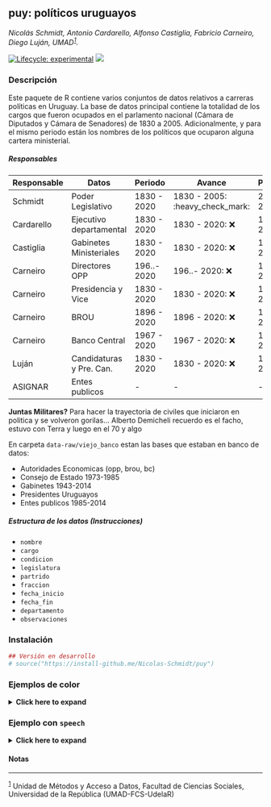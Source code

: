
<!-- README.md is generated from README.Rmd. Please edit that file -->

## puy: políticos uruguayos

*Nicolás Schmidt, Antonio Cardarello, Alfonso Castiglia, Fabricio
Carneiro, Diego Luján,
UMAD<sup><a id="fnr.1" class="footref" href="#fn.1">1</a></sup>.*

<!-- badges: start -->

[![Lifecycle:
experimental](https://img.shields.io/badge/lifecycle-experimental-orange.svg)](https://www.tidyverse.org/lifecycle/#experimental)
[![](https://img.shields.io/badge/devel%20version-0.1.0-orange.svg)](https://github.com/Nicolas-Schmidt/puy)
<!-- badges: end -->

### Descripción

Este paquete de R contiene varios conjuntos de datos relativos a
carreras políticas en Uruguay. La base de datos principal contiene la
totalidad de los cargos que fueron ocupados en el parlamento nacional
(Cámara de Diputados y Cámara de Senadores) de 1830 a 2005.
Adicionalmente, y para el mismo periodo están los nombres de los
políticos que ocuparon alguna cartera ministerial.

##### Responsables

| Responsable | Datos                    | Periodo     | Avance                            | Pendiente              | Status           |
| ----------- | ------------------------ | ----------- | --------------------------------- | ---------------------- | ---------------- |
| Schmidt     | Poder Legislativo        | 1830 - 2020 | 1830 - 2005: :heavy\_check\_mark: | 2006 - 2020: :warning: | 92% :arrow\_up:  |
| Cardarello  | Ejecutivo departamental  | 1830 - 2020 | 1830 - 2020: :x:                  | 1830 - 2020: :warning: | 0% :arrow\_down: |
| Castiglia   | Gabinetes Ministeriales  | 1830 - 2020 | 1830 - 2020: :x:                  | 1830 - 2020: :warning: | 0% :arrow\_down: |
| Carneiro    | Directores OPP           | 196..- 2020 | 196..- 2020: :x:                  | 196..- 2020: :warning: | 0% :arrow\_down: |
| Carneiro    | Presidencia y Vice       | 1830 - 2020 | 1830 - 2020: :x:                  | 1830 - 2020: :warning: | 0% :arrow\_down: |
| Carneiro    | BROU                     | 1896 - 2020 | 1896 - 2020: :x:                  | 1896 - 2020: :warning: | 0% :arrow\_down: |
| Carneiro    | Banco Central            | 1967 - 2020 | 1967 - 2020: :x:                  | 1967 - 2020: :warning: | 0% :arrow\_down: |
| Luján       | Candidaturas y Pre. Can. | 1830 - 2020 | 1830 - 2020: :x:                  | 1830 - 2020: :warning: | 0% :arrow\_down: |
| ASIGNAR     | Entes publicos           | \-          | \-                                | \-                     | \-               |

**Juntas Militares?** Para hacer la trayectoria de civiles que iniciaron
en politica y se volveron gorilas… Alberto Demicheli recuerdo es el
facho, estuvo con Terra y luego en el 70 y algo

En carpeta `data-raw/viejo_banco` estan las bases que estaban en banco
de datos:

  - Autoridades Economicas (opp, brou, bc)
  - Consejo de Estado 1973-1985
  - Gabinetes 1943-2014
  - Presidentes Uruguayos
  - Entes publicos 1985-2014

##### Estructura de los datos (Instrucciones)

  - `nombre`
  - `cargo`
  - `condicion`
  - `legislatura`
  - `partrido`
  - `fraccion`
  - `fecha_inicio`
  - `fecha_fin`
  - `departamento`
  - `observaciones`

### Instalación

``` r
## Versión en desarrollo
# source("https://install-github.me/Nicolas-Schmidt/puy")
```

### Ejemplos de color

<details>

<summary><b><a style="cursor: pointer;">Click here to expand </a></b>
</summary>

``` r
library(puy)

vars <- c("legislador2", "camara", "condicion", "departamento", 
          "fecha_inicio", "fecha_fin", "partido", "legislatura")

str(politicos[, vars], 15)
#> 'data.frame':    6771 obs. of  8 variables:
#>  $ legislador2 : chr  "ABADIE SANTOS, Horacio" "ABADIE SANTOS, Horacio" "ABDALA, Washington" "ABDALA, Washington" ...
#>  $ camara      : chr  "Diputados" "Diputados" "Diputados" "Diputados" ...
#>  $ condicion   : chr  "Titular" "Titular" "Titular" "Titular" ...
#>  $ departamento: chr  "Montevideo" "Tacuarembo" "Montevideo" "Montevideo" ...
#>  $ fecha_inicio: chr  "18 de mayo de 1934" "2 de julio de 1934" "15 de febrero de 1995" "15 de febrero de 2000" ...
#>  $ fecha_fin   : chr  "1 de julio de 1934" "24 de noviembre de 1936" "14 de febrero de 2000" "14 de febrero de 2005" ...
#>  $ partido     : chr  "Partido Colorado" "Partido Colorado" "Partido Colorado" "Partido Colorado" ...
#>  $ legislatura : num  32 32 44 45 46 30 29 30 20 23 ...



## ~~~~~~~~~~~~~~~~~~~~~~~~~~~~
## legislador más prolifico
## ~~~~~~~~~~~~~~~~~~~~~~~~~~~~

politicos2 <-
    politicos %>% 
    select(legislador2, legislatura, partido, camara) %>% 
    filter(partido != "") %>% 
    distinct() %>% 
    na.omit() %>% 
    split(.$legislador2)
    
set <- politicos2[[which.max(lapply(politicos2, nrow))]]
rownames(set) <- NULL

legis <- unique(set$legislatura)
cat("\nLegislaturas:\n", " numero  : ", legis, "\n", " cantidad: ", length(legis))
#> 
#> Legislaturas:
#>   numero  :  19 20 21 22 23 24 25 26 27 28 29 30 32 33 
#>   cantidad:  14


set
#>       legislador2 legislatura                  partido    camara
#> 1  ESPALTER, Jose          19         Partido Colorado Diputados
#> 2  ESPALTER, Jose          20         Partido Colorado Diputados
#> 3  ESPALTER, Jose          21         Partido Colorado Diputados
#> 4  ESPALTER, Jose          21         Partido Colorado    Senado
#> 5  ESPALTER, Jose          22         Partido Colorado    Senado
#> 6  ESPALTER, Jose          23         Partido Colorado    Senado
#> 7  ESPALTER, Jose          24         Partido Colorado    Senado
#> 8  ESPALTER, Jose          25         Partido Colorado    Senado
#> 9  ESPALTER, Jose          26         Partido Colorado Diputados
#> 10 ESPALTER, Jose          26         Partido Colorado    Senado
#> 11 ESPALTER, Jose          27         Partido Colorado    Senado
#> 12 ESPALTER, Jose          28         Partido Colorado    Senado
#> 13 ESPALTER, Jose          29 Partido Colorado Radical Diputados
#> 14 ESPALTER, Jose          30 Partido Colorado Radical Diputados
#> 15 ESPALTER, Jose          32         Partido Colorado    Senado
#> 16 ESPALTER, Jose          33         Partido Colorado    Senado


## ~~~~~~~~~~~~~~~~~~~~~~~~~~~~
## legislador más party-volat
## ~~~~~~~~~~~~~~~~~~~~~~~~~~~~


set2 <-  do.call(rbind, politicos2[lengths(lapply(politicos2, function(x){unique(x$partido)})) == 3])
rownames(set2) <- NULL
unique(set2$legislador2)
#>  [1] "ALONSO, Nelson"         "ARISMENDI, Rodney"      "BATALLA, Hugo"         
#>  [4] "ERRO, Enrique"          "FAU, Yamandu"           "MIERES, Pablo"         
#>  [7] "PRANDO, Carlos Maria"   "PRIETO, Baltasar"       "ROBALLO, Alba"         
#> [10] "RODRIGUEZ, Enrique"     "SANTAMARINA, Eden Melo"


print(set2 %>% select(-legislatura, -camara) %>% distinct())
#>               legislador2                            partido
#> 1          ALONSO, Nelson                   Partido Colorado
#> 2          ALONSO, Nelson              Partido Frente Amplio
#> 3          ALONSO, Nelson Partido por el Gobierno del Pueblo
#> 4       ARISMENDI, Rodney      Partido Comunista del Uruguay
#> 5       ARISMENDI, Rodney     Frente Izquierda de Liberacion
#> 6       ARISMENDI, Rodney              Partido Frente Amplio
#> 7           BATALLA, Hugo                   Partido Colorado
#> 8           BATALLA, Hugo        Partido Democrata Cristiano
#> 9           BATALLA, Hugo Partido Por el Gobierno del Pueblo
#> 10          ERRO, Enrique                   Partido Nacional
#> 11          ERRO, Enrique              Partido Union Popular
#> 12          ERRO, Enrique              Partido Frente Amplio
#> 13           FAU, Yamandu              Partido Frente Amplio
#> 14           FAU, Yamandu Partido por el Gobierno del Pueblo
#> 15           FAU, Yamandu                   Partido Colorado
#> 16          MIERES, Pablo              Partido Frente Amplio
#> 17          MIERES, Pablo Partido Por el Gobierno del Pueblo
#> 18          MIERES, Pablo              Partido Nuevo Espacio
#> 19   PRANDO, Carlos Maria                   Partido Colorado
#> 20   PRANDO, Carlos Maria    Partido Colorado General Rivera
#> 21   PRANDO, Carlos Maria Partido por la Tradicion Coloradal
#> 22       PRIETO, Baltasar              Partido Frente Amplio
#> 23       PRIETO, Baltasar Partido Por el Gobierno del Pueblo
#> 24       PRIETO, Baltasar                   Partido Colorado
#> 25          ROBALLO, Alba                   Partido Colorado
#> 26          ROBALLO, Alba        Partido Democrata Cristiano
#> 27          ROBALLO, Alba              Partido Frente Amplio
#> 28     RODRIGUEZ, Enrique      Partido Comunista del Uruguay
#> 29     RODRIGUEZ, Enrique     Frente Izquierda de Liberacion
#> 30     RODRIGUEZ, Enrique              Partido Frente Amplio
#> 31 SANTAMARINA, Eden Melo              Partido Frente Amplio
#> 32 SANTAMARINA, Eden Melo Partido Por el Gobierno del Pueblo
#> 33 SANTAMARINA, Eden Melo                   Partido Colorado

# global
table(sapply(politicos2, function(x){length(unique(x$partido))}))
#> 
#>    1    2    3 
#> 2576   56   11



## ~~~~~~~~~~~~~~~~~~~~~~~~~~~~
## Frecuencia de nombres
## ~~~~~~~~~~~~~~~~~~~~~~~~~~~~

puy_nombres()
#>         nombre cantidad porcentaje
#>   1:    Carlos      118       3.60
#>   2:      Jose      110       3.36
#>   3:      Juan      101       3.08
#>   4:      Luis       82       2.50
#>   5: Francisco       72       2.20
#>  ---                              
#> 783:  Yeanneth        1       0.03
#> 784:   Yolanda        1       0.03
#> 785:    Zelmar        1       0.03
#> 786:     Zoilo        1       0.03
#> 787:     Zulma        1       0.03



## ~~~~~~~~~~~~~~~~~~~~~~~~~~~~
## Legislaturas
## ~~~~~~~~~~~~~~~~~~~~~~~~~~~~

legislaturas
#>    legislatura     inicio        fin dias
#> 1            1 1830-10-19 1834-02-14 1214
#> 2            2 1834-02-15 1837-02-14 1095
#> 3            3 1837-02-15 1841-10-26 1714
#> 4            4 1841-10-27 1843-02-14  475
#> 5            5 1843-02-15 1846-02-14 1095
#> 6            6 1852-02-15 1855-02-14 1095
#> 7            7 1855-02-15 1858-02-14 1095
#> 8            8 1858-02-15 1861-02-14 1095
#> 9            9 1861-02-15 1864-02-14 1094
#> 10          10 1868-02-15 1873-02-14 1826
#> 11          11 1873-02-15 1876-02-14 1094
#> 12          12 1876-02-15 1876-03-09   23
#> 13          13 1879-02-15 1882-02-14 1095
#> 14          14 1882-02-15 1885-02-14 1095
#> 15          15 1885-02-15 1888-02-14 1094
#> 16          16 1888-02-15 1891-02-14 1095
#> 17          17 1891-02-15 1894-02-14 1095
#> 18          18 1894-02-15 1897-02-14 1095
#> 19          19 1897-02-15 1898-02-10  360
#> 20          20 1899-02-15 1902-02-14 1094
#> 21          21 1902-02-15 1905-02-14 1095
#> 22          22 1905-02-15 1908-02-14 1094
#> 23          23 1908-02-15 1911-02-14 1095
#> 24          24 1911-02-15 1914-02-14 1095
#> 25          25 1914-02-15 1917-02-14 1095
#> 26          26 1917-02-15 1920-02-14 1094
#> 27          27 1920-02-15 1923-02-14 1095
#> 28          28 1923-02-15 1926-02-14 1095
#> 29          29 1926-02-15 1929-02-14 1095
#> 30          30 1929-02-15 1932-02-14 1094
#> 31          31 1932-02-15 1933-03-31  410
#> 32          32 1934-05-18 1938-05-24 1467
#> 33          33 1938-05-25 1942-02-21 1368
#> 34          34 1943-02-15 1947-02-14 1460
#> 35          35 1947-02-15 1951-02-14 1460
#> 36          36 1951-02-15 1955-02-14 1460
#> 37          37 1955-02-15 1959-02-14 1460
#> 38          38 1959-02-15 1963-02-14 1460
#> 39          39 1963-02-15 1967-02-14 1460
#> 40          40 1967-02-15 1972-02-14 1825
#> 41          41 1972-02-15 1973-06-27  498
#> 42          42 1985-02-15 1990-02-14 1825
#> 43          43 1990-02-15 1995-02-14 1825
#> 44          44 1995-02-15 2000-02-14 1825
#> 45          45 2000-02-15 2005-02-14 1826
#> 46          46 2005-02-15 2010-02-14 1825
```

</details>

<p>

</p>

### Ejemplo con `speech`

<details>

<summary><b><a style="cursor: pointer;">Click here to expand </a></b>
</summary>

``` r
url_speech <- "https://parlamento.gub.uy/documentosyleyes/documentos/diario-de-sesion/senadores/2094/IMG/0?width=800&height=600&hl=en_US1&iframe=true&rel=nofollow" 
floor_speech <- speech::speech_build(file = url_speech, compiler = TRUE) 

str(floor_speech)
#> tibble (S3: tbl_df/tbl/data.frame/puy)
#>  $ legislator : chr [1:21] "ARISMENDI" "ATCHUGARRY" "BERGSTEIN" "BERTOLINI" ...
#>  $ legislature: num [1:21] 44 44 44 44 44 44 44 44 44 44 ...
#>  $ chamber    : chr [1:21] "CAMARA DE SENADORES" "CAMARA DE SENADORES" "CAMARA DE SENADORES" "CAMARA DE SENADORES" ...
#>  $ date       : Date[1:21], format: "1999-09-15" "1999-09-15" ...
#>  $ id         : chr [1:21] "0?width=800&height=600&hl=en_US1&iframe=true&rel=nofollow" "0?width=800&height=600&hl=en_US1&iframe=true&rel=nofollow" "0?width=800&height=600&hl=en_US1&iframe=true&rel=nofollow" "0?width=800&height=600&hl=en_US1&iframe=true&rel=nofollow" ...
#>  $ speech     : chr [1:21] "SEÑORA ARISMENDI. Pido la palabra para una moción de orden. CAMARA DE SENADORES C.S.28115 de Setiembre de 1999 "| __truncated__ "SEÑOR ATCHUGARRY. Pido la palabra para fundar el voto. SEÑOR ATCHUGARRY. En el mismo sentido que se ha hecho ex"| __truncated__ "SEÑOR BERGSTEIN. Pido la palabra para referirme a la moción. SEÑOR BERGSTEIN. La moción que acaba de presentar "| __truncated__ "SEÑOR BERTOLINI. Pido la palabra. SEÑOR BERTOLINI. Dado que me interesa mucho el tratamiento del tema que han p"| __truncated__ ...


## ~~~~~~~~~~~~~~~~~~~~~~~~~~~~
## add party and complete name
## ~~~~~~~~~~~~~~~~~~~~~~~~~~~~

floor_speech <- left_join(floor_speech, as_speech_politicos(), by = c("legislator", "legislature"))
    
str(floor_speech)
#> tibble (S3: tbl_df/tbl/data.frame/puy)
#>  $ legislator   : chr [1:23] "ARISMENDI" "ATCHUGARRY" "ATCHUGARRY" "BERGSTEIN" ...
#>  $ legislature  : num [1:23] 44 44 44 44 44 44 44 44 44 44 ...
#>  $ chamber      : chr [1:23] "CAMARA DE SENADORES" "CAMARA DE SENADORES" "CAMARA DE SENADORES" "CAMARA DE SENADORES" ...
#>  $ date         : Date[1:23], format: "1999-09-15" "1999-09-15" ...
#>  $ id           : chr [1:23] "0?width=800&height=600&hl=en_US1&iframe=true&rel=nofollow" "0?width=800&height=600&hl=en_US1&iframe=true&rel=nofollow" "0?width=800&height=600&hl=en_US1&iframe=true&rel=nofollow" "0?width=800&height=600&hl=en_US1&iframe=true&rel=nofollow" ...
#>  $ speech       : chr [1:23] "SEÑORA ARISMENDI. Pido la palabra para una moción de orden. CAMARA DE SENADORES C.S.28115 de Setiembre de 1999 "| __truncated__ "SEÑOR ATCHUGARRY. Pido la palabra para fundar el voto. SEÑOR ATCHUGARRY. En el mismo sentido que se ha hecho ex"| __truncated__ "SEÑOR ATCHUGARRY. Pido la palabra para fundar el voto. SEÑOR ATCHUGARRY. En el mismo sentido que se ha hecho ex"| __truncated__ "SEÑOR BERGSTEIN. Pido la palabra para referirme a la moción. SEÑOR BERGSTEIN. La moción que acaba de presentar "| __truncated__ ...
#>  $ legislator_nc: chr [1:23] "ARISMENDI, Marina" "ATCHUGARRY, Alejandro" "ATCHUGARRY, Alejandro" "BERGSTEIN, Nahum" ...
#>  $ party        : chr [1:23] "Partido Frente Amplio" "Partido Colorado" "Partido Colorado" "Partido Colorado" ...
```

</details>

<p>

</p>

#### Notas

-----

<sup><a id="fn.1" href="#fnr.1">1</a></sup> Unidad de Métodos y Acceso a
Datos, Facultad de Ciencias Sociales, Universidad de la República
(UMAD-FCS-UdelaR)
